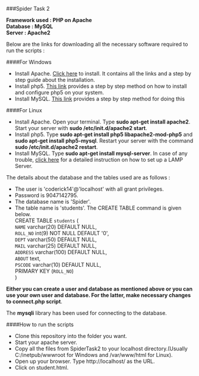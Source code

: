 ###Spider Task 2

**Framework used : PHP on Apache**  
**Database 	 : MySQL**  
**Server	 : Apache2**  

Below are the links for downloading all the necessary software required to run the scripts :

####For Windows
+ Install Apache. [Click here](https://www.sitepoint.com/how-to-install-apache-on-windows/) to install. It contains all the links and a step by step guide about the installation.
+ Install php5. [This link](https://www.sitepoint.com/how-to-install-php-on-windows/) provides a step by step method on how to install and configure php5 on your system.
+ Install MySQL. [This link](https://www.sitepoint.com/how-to-install-mysql/) provides a step by step method for doing this

####For Linux
+ Install Apache. Open your terminal. Type **sudo apt-get install apache2**. Start your server with **sudo /etc/init.d/apache2 start**.
+ Install php5. Type **sudo apt-get install php5 libapache2-mod-php5** and **sudo apt-get install php5-mysql**. Restart your server with the command **sudo /etc/init.d/apache2 restart**.
+ Install MySQL. Type **sudo apt-get install mysql-server**. 
In case of any trouble, [click here](https://www.linux.com/learn/easy-lamp-server-installation) for a detailed instruction on how to set up a LAMP Server. 

The details about the database and the tables used are as follows :
+ The user is 'coderick14'@'localhost' with all grant privileges.
+ Password is 9047142795.
+ The database name is 'Spider'.
+ The table name is 'students'. The CREATE TABLE command is given below.  
   CREATE TABLE `students` (  
  `NAME` varchar(20) DEFAULT NULL,  
  `ROLL_NO` int(9) NOT NULL DEFAULT '0',  
  `DEPT` varchar(50) DEFAULT NULL,  
  `MAIL` varchar(25) DEFAULT NULL,  
  `ADDRESS` varchar(100) DEFAULT NULL,  
  `ABOUT` text,  
  `PSCODE` varchar(10) DEFAULT NULL,  
  PRIMARY KEY (`ROLL_NO`)  
) 

**Either you can create a user and database as mentioned above or you can use your own user and database. For the latter, make necessary changes to connect.php script**.

The **mysqli** library has been used for connecting to the database.

####How to run the scripts
+ Clone this repository into the folder you want. 
+ Start your apache server.
+ Copy all the files from SpiderTask2 to your localhost directory.(Usually C:/inetpub/wwwroot for Windows and /var/www/html for Linux).
+ Open up your browser. Type http://localhost/ as the URL.
+ Click on student.html.
